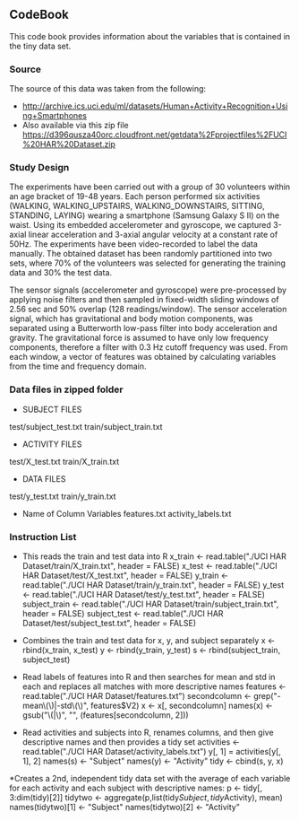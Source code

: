 ## CodeBook
This code book provides information about the variables that is contained in the tiny data set.

### Source
The source of this data was taken from the following:
* http://archive.ics.uci.edu/ml/datasets/Human+Activity+Recognition+Using+Smartphones
* Also available via this zip file https://d396qusza40orc.cloudfront.net/getdata%2Fprojectfiles%2FUCI%20HAR%20Dataset.zip

### Study Design 
The experiments have been carried out with a group of 30 volunteers within an age bracket of 19-48 years. Each person performed six activities (WALKING, WALKING_UPSTAIRS, WALKING_DOWNSTAIRS, SITTING, STANDING, LAYING) wearing a smartphone (Samsung Galaxy S II) on the waist. Using its embedded accelerometer and gyroscope, we captured 3-axial linear acceleration and 3-axial angular velocity at a constant rate of 50Hz. The experiments have been video-recorded to label the data manually. The obtained dataset has been randomly partitioned into two sets, where 70% of the volunteers was selected for generating the training data and 30% the test data. 

The sensor signals (accelerometer and gyroscope) were pre-processed by applying noise filters and then sampled in fixed-width sliding windows of 2.56 sec and 50% overlap (128 readings/window). The sensor acceleration signal, which has gravitational and body motion components, was separated using a Butterworth low-pass filter into body acceleration and gravity. The gravitational force is assumed to have only low frequency components, therefore a filter with 0.3 Hz cutoff frequency was used. From each window, a vector of features was obtained by calculating variables from the time and frequency domain.



### Data files in zipped folder
* SUBJECT FILES

test/subject_test.txt
train/subject_train.txt

* ACTIVITY FILES

test/X_test.txt
train/X_train.txt

* DATA FILES

test/y_test.txt
train/y_train.txt

* Name of Column Variables
features.txt 
activity_labels.txt

### Instruction List
* This reads the train and test data into R
x_train <- read.table("./UCI HAR Dataset/train/X_train.txt", header = FALSE)
x_test <- read.table("./UCI HAR Dataset/test/X_test.txt", header = FALSE)
y_train <- read.table("./UCI HAR Dataset/train/y_train.txt", header = FALSE)
y_test <- read.table("./UCI HAR Dataset/test/y_test.txt", header = FALSE)
subject_train <- read.table("./UCI HAR Dataset/train/subject_train.txt", header = FALSE)
subject_test <- read.table("./UCI HAR Dataset/test/subject_test.txt", header = FALSE)

* Combines the train and test data for x, y, and subject separately
x <- rbind(x_train, x_test)
y <- rbind(y_train, y_test)
s <- rbind(subject_train, subject_test)

* Read labels of features into R and then searches for mean and std in each and replaces all matches with more descriptive names
features <- read.table("./UCI HAR Dataset/features.txt")
secondcolumn <- grep("-mean\\(\\)|-std\\(\\)", features$V2)
x <- x[, secondcolumn]
names(x) <- gsub("\\(|\\)", "", (features[secondcolumn, 2]))

* Read activities and subjects into R, renames columns, and then give descriptive names and then provides a tidy set
activities <- read.table("./UCI HAR Dataset/activity_labels.txt")
y[, 1] = activities[y[, 1], 2]
names(s) <- "Subject"
names(y) <- "Activity"
tidy <- cbind(s, y, x)


*Creates a 2nd, independent tidy data set with the average of each variable for each activity and each subject with descriptive names:
p <- tidy[, 3:dim(tidy)[2]] 
tidytwo <- aggregate(p,list(tidy$Subject, tidy$Activity), mean)
names(tidytwo)[1] <- "Subject"
names(tidytwo)[2] <- "Activity"